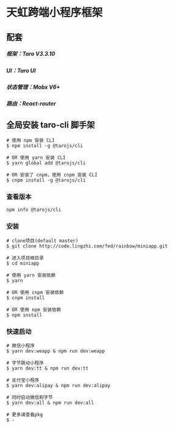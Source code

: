 # 天虹跨端小程序框架

## 配套

##### 框架：Taro V3.3.10

##### UI：Taro UI

##### 状态管理：Mobx V6+

##### 路由：React-router

## 全局安装 taro-cli 脚手架

```
# 使用 npm 安装 CLI
$ npm install -g @tarojs/cli

# OR 使用 yarn 安装 CLI
$ yarn global add @tarojs/cli

# OR 安装了 cnpm，使用 cnpm 安装 CLI
$ cnpm install -g @tarojs/cli
```

### 查看版本

```
npm info @tarojs/cli
```

### 安装

```
# clone项目(default master)
$ git clone http://code.lingzhi.com/fed/rainbow/miniapp.git

# 进入项目根目录
$ cd miniapp

# 使用 yarn 安装依赖
$ yarn

# OR 使用 cnpm 安装依赖
$ cnpm install

# OR 使用 npm 安装依赖
$ npm install
```

### 快速启动

```
# 微信小程序
$ yarn dev:weapp & npm run dev:weapp

# 字节跳动小程序
$ yarn dev:tt & npm run dev:tt

# 支付宝小程序
$ yarn dev:alipay & npm run dev:alipay

# 同时启动微信和字节
$ yarn dev:all & npm run dev:all

# 更多请查看pkg
$ -

```
